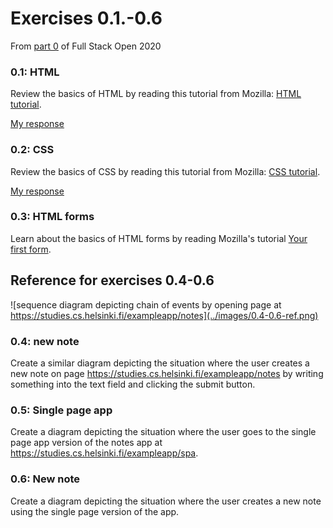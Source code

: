 # Exercises 0.1.-0.6
From [part 0](https://fullstackopen.com/en/part0/fundamentals_of_web_apps#exercises-0-1-0-6) of Full Stack Open 2020

### 0.1: HTML
Review the basics of HTML by reading this tutorial from Mozilla: [HTML tutorial](https://developer.mozilla.org/en-US/docs/Learn/Getting_started_with_the_web/HTML_basics).

[My response](0.1.md)

### 0.2: CSS
Review the basics of CSS by reading this tutorial from Mozilla: [CSS tutorial](https://developer.mozilla.org/en-US/docs/Learn/Getting_started_with_the_web/CSS_basics).

[My response](0.2.md)

### 0.3: HTML forms
Learn about the basics of HTML forms by reading Mozilla's tutorial [Your first form](https://developer.mozilla.org/en-US/docs/Learn/Forms/Your_first_form).

## Reference for exercises 0.4-0.6
![sequence diagram depicting chain of events by opening page at https://studies.cs.helsinki.fi/exampleapp/notes](../images/0.4-0.6-ref.png)

### 0.4: new note
Create a similar diagram depicting the situation where the user creates a new note on 
page https://studies.cs.helsinki.fi/exampleapp/notes by writing something into the text 
field and clicking the submit button.

### 0.5: Single page app
Create a diagram depicting the situation where the user goes to the single page app version of the
notes app at https://studies.cs.helsinki.fi/exampleapp/spa.

### 0.6: New note
Create a diagram depicting the situation where the user creates a new note using the single page version of the app.
